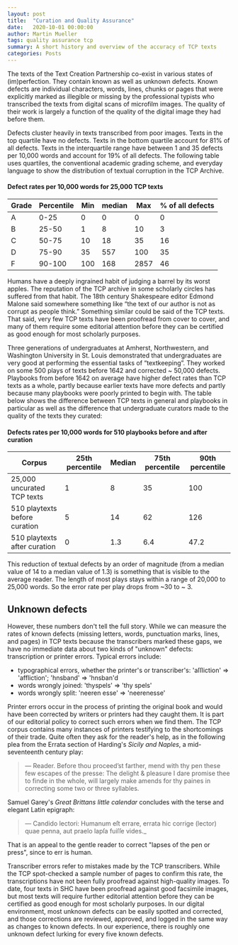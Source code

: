 ```yaml
---
layout: post
title:  "Curation and Quality Assurance"
date:   2020-10-01 00:00:00
author: Martin Mueller
tags: quality assurance tcp
summary: A short history and overview of the accuracy of TCP texts
categories: Posts
---
```


The texts of the Text Creation Partnership co-exist in various states of (im)perfection. They contain known as well as unknown defects. Known defects are individual characters, words, lines, chunks or pages that were explicitly marked as illegible or missing by the professional typists who transcribed the texts from digital scans of microfilm images. The quality of their work is largely a function of the quality of the digital image they had before them.

Defects cluster heavily in texts transcribed from poor images. Texts in the top quartile have no defects. Texts in the bottom quartile account for 81% of all defects. Texts in the interquartile range have between 1 and 35 defects per 10,000 words and account for 19% of all defects. The following table uses quartiles, the conventional academic grading scheme, and everyday language to show the distribution of textual corruption in the TCP Archive.


#### Defect rates per 10,000 words for 25,000 TCP texts

|Grade|Percentile|Min|median|Max|% of all defects|
|---|---|---|---|---|---|
|A| 0-25|0|0|0|0|
|B|25-50|1|8|10|3|
|C|50-75|10|18|35|16|
|D|75-90|35|557|100|35|
|F|90-100|100|168|2857|46|

Humans have a deeply ingrained habit of judging a barrel by its worst apples. The reputation of the TCP archive in some scholarly circles has suffered from that habit. The 18th century Shakespeare editor Edmond Malone said somewhere something like “the text of our author is not as corrupt as people think.” Something similar could be said of the TCP texts. That said, very few TCP texts have been proofread from cover to cover, and many of them require some editorial attention before they can be certified as good enough for most scholarly purposes.

Three generations of undergraduates at Amherst, Northwestern, and Washington University in St. Louis demonstrated that undergraduates are very good at performing the essential tasks of “textkeeping”. They worked on some 500 plays of texts before 1642 and corrected ~ 50,000 defects. Playbooks from before 1642 on average have higher defect rates than TCP texts as a whole, partly because earlier texts have more defects and partly because many playbooks were poorly printed to begin with. The table below shows the difference between TCP texts in general and playbooks in particular as well as the difference that undergraduate curators made to the quality of the texts they curated:

#### Defects rates per 10,000 words for 510 playbooks before and after curation

|Corpus|25th percentile|Median|75th percentile|90th percentile|
|---|---|---|---|---|
|25,000 uncurated TCP texts|1|8|35|100|
|510 playtexts before curation|5|14|62|126|
|510 playtexts after curation|0|1.3|6.4|47.2|

This reduction of textual defects by an order of magnitude (from a median value of 14 to a median value of 1.3) is something that is visible to the average reader. The length of most plays stays within a range of 20,000 to 25,000 words. So the error rate per play drops from ~30 to ~ 3.

## Unknown defects

However, these numbers don't tell the full story. While we can measure the rates of known defects (missing letters, words, punctuation marks, lines, and pages) in TCP texts because the transcribers marked these gaps, we have no immediate data about two kinds of "unknown" defects: transcription or printer errors. Typical errors include:

-   typographical errors, whether the printer's or transcriber's: 'aſſliction' => 'affliction'; 'hnsband' => 'hnsban'd
-   words wrongly joined: 'thyspels' => 'thy spels'
-   words wrongly split: 'neeren esse' => 'neerenesse'

Printer errors occur in the process of printing the original book and would have been corrected by writers or printers had they caught them. It is part of our editorial policy to correct such errors when we find them. The TCP corpus contains many instances of printers testifying to the shortcomings of their trade. Quite often they ask for the reader's help, as in the following plea from the Errata section of Harding's  _Sicily and Naples_, a mid-seventeenth century play:

> &mdash; Reader. Before thou proceed’st farther, mend with thy pen these few escapes of the presse: The delight & pleasure I dare promise thee to finde in the whole, will largely make amends for thy paines in correcting some two or three syllables.

Samuel Garey's  _Great Brittans little calendar_  concludes with the terse and elegant Latin epigraph:

> &mdash; Candido lectori: Humanum eſt errare, errata hic corrige (lector) quae penna, aut praelo lapſa fuiſſe vides._

That is an appeal to the gentle reader to correct "lapses of the pen or press", since to err is human.

Transcriber errors refer to mistakes made by the TCP transcribers. While the TCP spot-checked a sample number of pages to confirm this rate, the transcriptions have not been fully proofread against high-quality images. To date, four texts in SHC have been proofread against good facsimile images, but most texts will require further editorial attention before they can be certified as good enough for most scholarly purposes. In our digital environment, most unknown defects can be easily spotted and corrected, and those corrections are reviewed, approved, and logged in the same way as changes to known defects. In our experience, there is roughly one unknown defect lurking for every five known defects.
